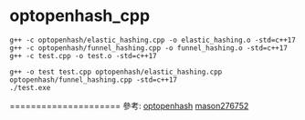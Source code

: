 # optopenhash_cpp

```
g++ -c optopenhash/elastic_hashing.cpp -o elastic_hashing.o -std=c++17
g++ -c optopenhash/funnel_hashing.cpp -o funnel_hashing.o -std=c++17
g++ -c test.cpp -o test.o -std=c++17

g++ -o test test.cpp optopenhash/elastic_hashing.cpp optopenhash/funnel_hashing.cpp -std=c++17
./test.exe
```

=====================
參考: 
[optopenhash](https://github.com/sternma/optopenhash)
[mason276752](https://gist.github.com/mason276752/001b5c5eab686ef85b61ef04bcc46551)

